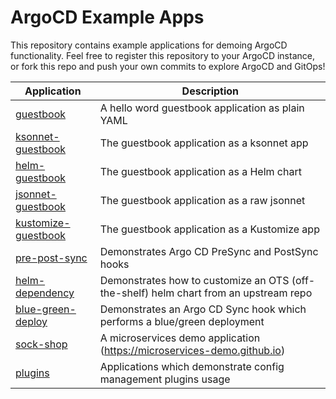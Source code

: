 # ArgoCD Example Apps

This repository contains example applications for demoing ArgoCD functionality. Feel free
to register this repository to your ArgoCD instance, or fork this repo and push your own commits
to explore ArgoCD and GitOps!

| Application | Description |
|-------------|-------------|
| [guestbook](guestbook/) | A hello word guestbook application as plain YAML |
| [ksonnet-guestbook](ksonnet-guestbook/) | The guestbook application as a ksonnet app |
| [helm-guestbook](helm-guestbook/) | The guestbook application as a Helm chart |
| [jsonnet-guestbook](jsonnet-guestbook/) | The guestbook application as a raw jsonnet |
| [kustomize-guestbook](kustomize-guestbook/) | The guestbook application as a Kustomize app |
| [pre-post-sync](pre-post-sync/) | Demonstrates Argo CD PreSync and PostSync hooks |
| [helm-dependency](helm-dependency/) | Demonstrates how to customize an OTS (off-the-shelf) helm chart from an upstream repo |
| [blue-green-deploy](blue-green-deploy/) | Demonstrates an Argo CD Sync hook which performs a blue/green deployment |
| [sock-shop](sock-shop/) | A microservices demo application (https://microservices-demo.github.io) |
| [plugins](plugins/) | Applications which demonstrate config management plugins usage |
